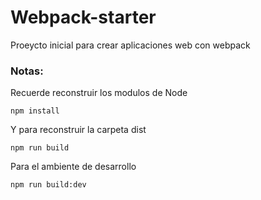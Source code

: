 # Webpack-starter
Proeycto inicial para crear aplicaciones web con webpack
### Notas:
Recuerde reconstruir los modulos de Node
```
npm install
```
Y para reconstruir la carpeta dist
```
npm run build
```
Para el ambiente de desarrollo
```
npm run build:dev
```